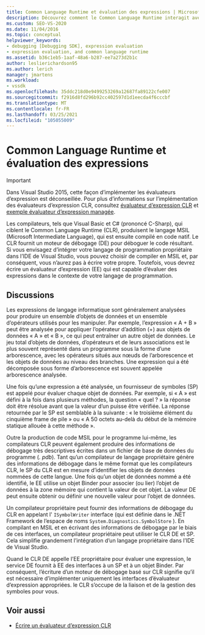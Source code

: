 ```yaml
---
title: Common Language Runtime et évaluation des expressions | Microsoft Docs
description: Découvrez comment le Common Language Runtime interagit avec le moteur de débogage et comment intégrer un langage de programmation propriétaire dans l’IDE de Visual Studio.
ms.custom: SEO-VS-2020
ms.date: 11/04/2016
ms.topic: conceptual
helpviewer_keywords:
- debugging [Debugging SDK], expression evaluation
- expression evaluation, and common language runtime
ms.assetid: b36c1eb5-1aaf-48a6-b287-ee7a273d2b1c
author: leslierichardson95
ms.author: lerich
manager: jmartens
ms.workload:
- vssdk
ms.openlocfilehash: 35ddc218d0e9499253269a12687fa89122cfe007
ms.sourcegitcommit: f2916d8fd296b92cc402597d1d1eecda4f6cccbf
ms.translationtype: MT
ms.contentlocale: fr-FR
ms.lasthandoff: 03/25/2021
ms.locfileid: "105055009"
---
```

# <a name="common-language-runtime-and-expression-evaluation"></a>Common Language Runtime et évaluation des expressions
> [!IMPORTANT]
> Dans Visual Studio 2015, cette façon d’implémenter les évaluateurs d’expression est déconseillée. Pour plus d’informations sur l’implémentation des évaluateurs d’expression CLR, consultez [évaluateur d’expression CLR](https://github.com/Microsoft/ConcordExtensibilitySamples/wiki/CLR-Expression-Evaluators) et [exemple évaluateur d’expression managée](https://github.com/Microsoft/ConcordExtensibilitySamples/wiki/Managed-Expression-Evaluator-Sample).

 Les compilateurs, tels que Visual Basic et C# (prononcé C-Sharp), qui ciblent le Common Language Runtime (CLR), produisent le langage MSIL (Microsoft Intermediate Language), qui est ensuite compilé en code natif. Le CLR fournit un moteur de débogage (DE) pour déboguer le code résultant. Si vous envisagez d’intégrer votre langage de programmation propriétaire dans l’IDE de Visual Studio, vous pouvez choisir de compiler en MSIL et, par conséquent, vous n’aurez pas à écrire votre propre. Toutefois, vous devrez écrire un évaluateur d’expression (EE) qui est capable d’évaluer des expressions dans le contexte de votre langage de programmation.

## <a name="discussion"></a>Discussions
 Les expressions de langage informatique sont généralement analysées pour produire un ensemble d’objets de données et un ensemble d’opérateurs utilisés pour les manipuler. Par exemple, l’expression « A + B » peut être analysée pour appliquer l’opérateur d’addition (+) aux objets de données « A » et « B », ce qui peut entraîner un autre objet de données. Le jeu total d’objets de données, d’opérateurs et de leurs associations est le plus souvent représenté dans un programme sous la forme d’une arborescence, avec les opérateurs situés aux nœuds de l’arborescence et les objets de données au niveau des branches. Une expression qui a été décomposée sous forme d’arborescence est souvent appelée arborescence analysée.

 Une fois qu’une expression a été analysée, un fournisseur de symboles (SP) est appelé pour évaluer chaque objet de données. Par exemple, si « A » est défini à la fois dans plusieurs méthodes, la question « quel ? » la réponse doit être résolue avant que la valeur d’un puisse être vérifiée. La réponse retournée par le SP est semblable à la suivante : « le troisième élément du cinquième frame de pile » ou « A 50 octets au-delà du début de la mémoire statique allouée à cette méthode ».

 Outre la production de code MSIL pour le programme lui-même, les compilateurs CLR peuvent également produire des informations de débogage très descriptives écrites dans un fichier de base de données du programme (*. pdb*). Tant qu’un compilateur de langage propriétaire génère des informations de débogage dans le même format que les compilateurs CLR, le SP du CLR est en mesure d’identifier les objets de données nommées de cette langue. Une fois qu’un objet de données nommé a été identifié, le EE utilise un objet Binder pour associer (ou lier) l’objet de données à la zone mémoire qui contient la valeur de cet objet. La valeur DE peut ensuite obtenir ou définir une nouvelle valeur pour l’objet de données.

 Un compilateur propriétaire peut fournir des informations de débogage du CLR en appelant l' `ISymbolWriter` interface (qui est définie dans le .NET Framework de l’espace de noms `System.Diagnostics.SymbolStore` ). En compilant en MSIL et en écrivant des informations de débogage par le biais de ces interfaces, un compilateur propriétaire peut utiliser le CLR DE et SP. Cela simplifie grandement l’intégration d’un langage propriétaire dans l’IDE de Visual Studio.

 Quand le CLR DE appelle l’EE propriétaire pour évaluer une expression, le service DE fournit à EE des interfaces à un SP et à un objet Binder. Par conséquent, l’écriture d’un moteur de débogage basé sur CLR signifie qu’il est nécessaire d’implémenter uniquement les interfaces d’évaluateur d’expression appropriées. le CLR s’occupe de la liaison et de la gestion des symboles pour vous.

## <a name="see-also"></a>Voir aussi
- [Écrire un évaluateur d’expression CLR](../../extensibility/debugger/writing-a-common-language-runtime-expression-evaluator.md)

